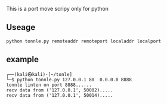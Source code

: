 This is a port move scripy only for python

## Useage
    python tonnle.py remoteaddr remoteport localaddr localport

## example
    ┌──(kali㉿kali)-[~/tonle]
    └─$ python tonnle.py 127.0.0.1 80  0.0.0.0 8888
    tonnle linten on port 8888......
    recv data from ('127.0.0.1', 50002).....
    recv data from ('127.0.0.1', 50014).....
